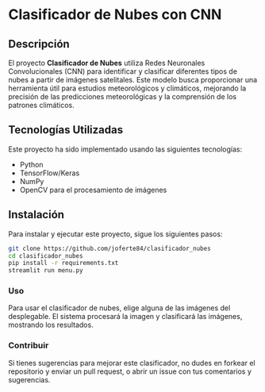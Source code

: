 # Clasificador de Nubes con CNN

## Descripción
El proyecto **Clasificador de Nubes** utiliza Redes Neuronales Convolucionales (CNN) para identificar y clasificar diferentes tipos de nubes a partir de imágenes satelitales. Este modelo busca proporcionar una herramienta útil para estudios meteorológicos y climáticos, mejorando la precisión de las predicciones meteorológicas y la comprensión de los patrones climáticos.

## Tecnologías Utilizadas
Este proyecto ha sido implementado usando las siguientes tecnologías:
- Python
- TensorFlow/Keras
- NumPy
- OpenCV para el procesamiento de imágenes

## Instalación
Para instalar y ejecutar este proyecto, sigue los siguientes pasos:
```bash
git clone https://github.com/joferte84/clasificador_nubes
cd clasificador_nubes
pip install -r requirements.txt
streamlit run menu.py
```
### Uso
Para usar el clasificador de nubes, elige alguna de las imágenes del desplegable. El sistema procesará la imagen y clasificará las imágenes, mostrando los resultados.

### Contribuir
Si tienes sugerencias para mejorar este clasificador, no dudes en forkear el repositorio y enviar un pull request, o abrir un issue con tus comentarios y sugerencias.

